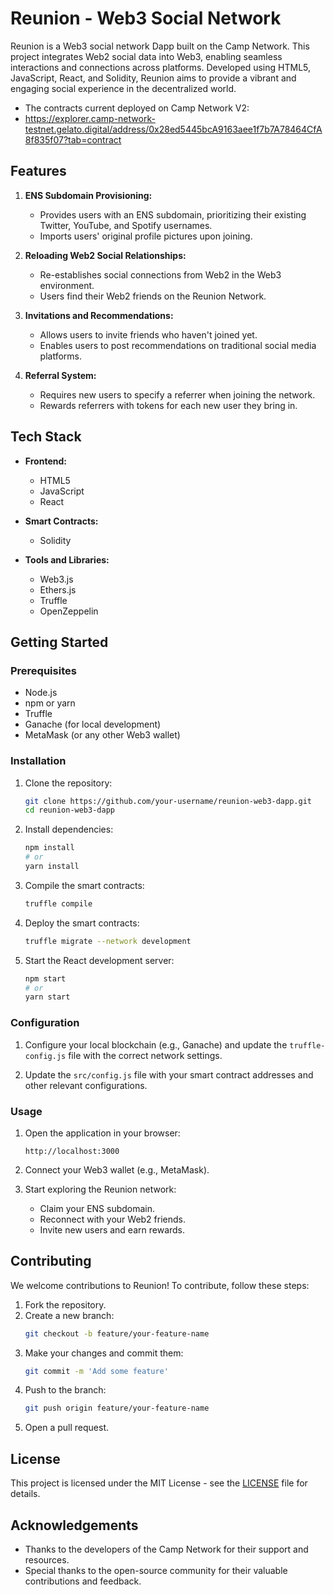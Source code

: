 # Reunion - Web3 Social Network 

Reunion is a Web3 social network Dapp built on the Camp Network. This project integrates Web2 social data into Web3, enabling seamless interactions and connections across platforms. Developed using HTML5, JavaScript, React, and Solidity, Reunion aims to provide a vibrant and engaging social experience in the decentralized world.

- The contracts current deployed on Camp Network V2:
- https://explorer.camp-network-testnet.gelato.digital/address/0x28ed5445bcA9163aee1f7b7A78464CfA8f835f07?tab=contract

## Features

1. **ENS Subdomain Provisioning:**
   - Provides users with an ENS subdomain, prioritizing their existing Twitter, YouTube, and Spotify usernames.
   - Imports users' original profile pictures upon joining.

2. **Reloading Web2 Social Relationships:**
   - Re-establishes social connections from Web2 in the Web3 environment.
   - Users find their Web2 friends on the Reunion Network.

3. **Invitations and Recommendations:**
   - Allows users to invite friends who haven't joined yet.
   - Enables users to post recommendations on traditional social media platforms.

4. **Referral System:**
   - Requires new users to specify a referrer when joining the network.
   - Rewards referrers with tokens for each new user they bring in.

## Tech Stack

- **Frontend:**
  - HTML5
  - JavaScript
  - React

- **Smart Contracts:**
  - Solidity

- **Tools and Libraries:**
  - Web3.js
  - Ethers.js
  - Truffle
  - OpenZeppelin

## Getting Started

### Prerequisites

- Node.js
- npm or yarn
- Truffle
- Ganache (for local development)
- MetaMask (or any other Web3 wallet)

### Installation

1. Clone the repository:
   ```bash
   git clone https://github.com/your-username/reunion-web3-dapp.git
   cd reunion-web3-dapp
   ```

2. Install dependencies:
   ```bash
   npm install
   # or
   yarn install
   ```

3. Compile the smart contracts:
   ```bash
   truffle compile
   ```

4. Deploy the smart contracts:
   ```bash
   truffle migrate --network development
   ```

5. Start the React development server:
   ```bash
   npm start
   # or
   yarn start
   ```

### Configuration

1. Configure your local blockchain (e.g., Ganache) and update the `truffle-config.js` file with the correct network settings.

2. Update the `src/config.js` file with your smart contract addresses and other relevant configurations.

### Usage

1. Open the application in your browser:
   ```
   http://localhost:3000
   ```

2. Connect your Web3 wallet (e.g., MetaMask).

3. Start exploring the Reunion network:
   - Claim your ENS subdomain.
   - Reconnect with your Web2 friends.
   - Invite new users and earn rewards.

## Contributing

We welcome contributions to Reunion! To contribute, follow these steps:

1. Fork the repository.
2. Create a new branch:
   ```bash
   git checkout -b feature/your-feature-name
   ```
3. Make your changes and commit them:
   ```bash
   git commit -m 'Add some feature'
   ```
4. Push to the branch:
   ```bash
   git push origin feature/your-feature-name
   ```
5. Open a pull request.

## License

This project is licensed under the MIT License - see the [LICENSE](LICENSE) file for details.

## Acknowledgements

- Thanks to the developers of the Camp Network for their support and resources.
- Special thanks to the open-source community for their valuable contributions and feedback.

